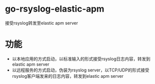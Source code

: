 # go-rsyslog-elastic-apm
接受rsyslog转发至elastic apm server

# 功能

* 以本地应用的方式启动，以标准输入的形式接受rsyslog日志内容，转发到elastic apm server
* 以远程服务的方式启动，伪装为rsyslog server，以TCP/UDP的形式接受rsyslog客户端发来的日志内容，转发到elastic apm server
